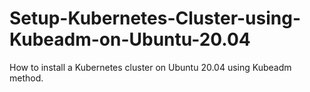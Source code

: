 # Setup-Kubernetes-Cluster-using-Kubeadm-on-Ubuntu-20.04
How to install a Kubernetes cluster on Ubuntu 20.04 using Kubeadm method. 
